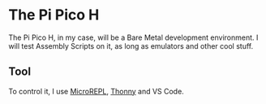 # The Pi Pico H
The Pi Pico H, in my case, will be a Bare Metal development environment. I will test Assembly Scripts on it, as long as emulators and other cool stuff.

## Tool
To control it, I use  [MicroREPL](https://play.google.com/store/apps/details?id=micro.repl.ma7moud3ly&hl=en&referrer=utm_source%3Dgoogle%26utm_medium%3Dorganic%26utm_term%3Dmicrorepl+play+store&pcampaignid=APPU_1_e3GdZpuCF9eD9u8P26GZgAQ), [Thonny](https://thonny.org/) and VS Code.